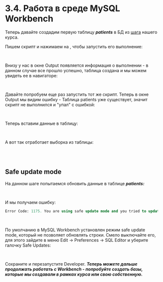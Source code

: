 # 3.4. Работа в среде MySQL Workbench

Теперь давайте создадим первую таблицу _**patients**_ в БД из [шага](https://stepik.org/lesson/1186349/step/5?thread=solutions&unit=1199001) нашего курса.

Пишем скрипт и нажимаем на <image src="/img/3.4. pic0.png" alt="">, чтобы запустить его выполнение:

<image src="/img/3.4. pic1.png" alt="">
<br>
<br>

Внизу у нас в окне Output появляется информация о выполнении - в данном случае все прошло успешно, таблица создана и мы можем увидеть ее в навигаторе:

<image src="/img/3.4. pic2.png" alt="">
<br>
<br>

Давайте попробуем еще раз запустить тот же скрипт. Теперь в окне Output мы видим ошибку - Таблица patients уже существует, значит скрипт не выполнился и "упал" c ошибкой:

<image src="/img/3.4. pic3.png" alt="">
<br>
<br>

Теперь вставим данные в таблицу:

<image src="/img/3.4. pic4.png" alt="">
<br>
<br>

А вот так отработает выборка из таблицы:

<image src="/img/3.4. pic5.png" alt="">
<br>
<br>
<br>

## Safe update mode

На данном шаге попытаемся обновить данные в таблице _**patients:**_

<image src="/img/3.4. pic6.png" alt="">
<br>
<br>

И мы получаем ошибку:

```sql
Error Code: 1175. You are using safe update mode and you tried to update a table without a WHERE that uses a KEY column.  To disable safe mode, toggle the option in Preferences -> SQL Editor and reconnect.
```
<br>

По умолчанию в MySQL Workbench установлен режим safe update mode, который не позволяет обновлять строки. Смело выключайте его, для этого зайдите в меню Edit -> Preferences -> SQL Editor и уберите галочку Safe Updates:

<image src="/img/3.4. pic7.png" alt="">
<br>
  
<image src="/img/3.4. pic8.png" alt="">
<br>
<br>

Сохраните и перезапустите Developer. _**Теперь можете дальше продолжать работать с Workbench - попробуйте создать базы, которые мы создавали в рамках курса или свою собственную.**_
